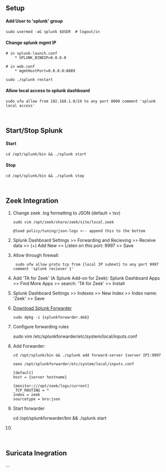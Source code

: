 ## Setup
#### Add User to 'splunk' group
    sudo usermod -aG splunk $USER  # logout/in

#### Change splunk mgmt IP
    # in splunk-launch.conf
        * SPLUNK_BINDIP=0.0.0.0
    
    # in web.conf
        * mgmtHostPort=0.0.0.0:8089
    
    sudo ./splunk restart

#### Allow local access to splunk dashboard
    sudo ufw allow from 192.168.1.0/24 to any port 8000 comment 'splunk local access'

<br>

## Start/Stop Splunk
#### Start
    cd /opt/splunk/bin && ./splunk start 
#### Stop
    cd /opt/splunk/bin && ./splunk stop

<br>

## Zeek Integration
1. Change zeek .log formatting to JSON (default = tsv)

       sudo vim /opt/zeek/share/zeek/site/local.zeek

       @load policy/tuning/json-logs <-- append this to the bottom

2. Splunk Dashboard Settings >> Forwarding and Recieving >> Receive data >> (+) Add New >> Listen on this port: 9997 >> Save
3. Allow through firewall:

        sudo ufw allow proto tcp from {local IP subnet} to any port 9997 comment 'splunk reciever 1'

4. Add 'TA for Zeek' (A Splunk Add-on for Zeek): Splunk Dashboard Apps >> Find More Apps >> search: 'TA for Zeek' >> Install
5. Splunk Dashboard Settings >> Indexes >> New Index >> Index name: 'Zeek' >> Save

6. [Download Splunk Forwarder](https://www.splunk.com/en_us/download/universal-forwarder.html)

       sudo dpkg -i {splunkforwarder.deb}
        
8. Configure forwarding rules

    sudo vim /etc/splunkforwarder/etc/system/local/inputs.conf
       
9. Add Forwarder:

       cd /opt/splunk/bin && ./splunk add forward-server {server IP}:9997

       nano /opt/splunkforwarder/etc/system/local/inputs.conf
   
       [default]
       host = {server hostname}
    
       [monitor:///opt/zeek/logs/current]
       _TCP_ROUTING = *
       index = zeek
       sourcetype = bro:json

10. Start forwarder

    cd /opt/splunkforwarder/bin && ./splunk start

11. 

<br>

## Suricata Inegration
...

